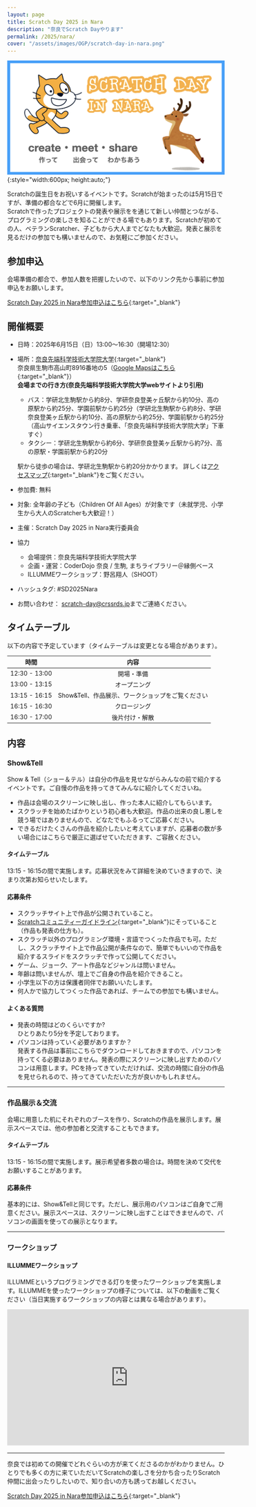 ```yaml
---
layout: page
title: Scratch Day 2025 in Nara
description: "奈良でScratch Dayやります"
permalink: /2025/nara/
cover: "/assets/images/OGP/scratch-day-in-nara.png"
---
```

![](/assets/images/OGP/scratch-day-in-nara.png){:style="width:600px; height:auto;"}

Scratchの誕生日をお祝いするイベントです。Scratchが始まったのは5月15日ですが、準備の都合などで6月に開催します。  
Scratchで作ったプロジェクトの発表や展示をを通じて新しい仲間とつながる、プログラミングの楽しさを知ることができる場でもあります。Scratchが初めての人、ベテランScratcher、子どもから大人までどなたも大歓迎。発表と展示を見るだけの参加でも構いませんので、お気軽にご参加ください。

## 参加申込
会場準備の都合で、参加人数を把握したいので、以下のリンク先から事前に参加申込をお願いします。

[Scratch Day 2025 in Nara参加申込はこちら](https://scratch-day.connpass.com/event/356628/){:target="_blank"}

## 開催概要

- 日時：2025年6月15日（日）13:00〜16:30（開場12:30）
- 場所：[奈良先端科学技術大学院大学](https://www.naist.jp/){:target="_blank"}  
奈良県生駒市高山町8916番地の5（[Google Mapsはこちら](https://maps.app.goo.gl/77kwNe3gukZDzzPMA){:target="_blank"}）  
  **会場までの行き方(奈良先端科学技術大学院大学webサイトより引用)** 
  - バス：学研北生駒駅から約8分、学研奈良登美ヶ丘駅から約10分、高の原駅から約25分、学園前駅から約25分（学研北生駒駅から約8分、学研奈良登美ヶ丘駅から約10分、高の原駅から約25分、学園前駅から約25分（高山サイエンスタウン行き乗車、「奈良先端科学技術大学院大学」下車すぐ）
  - タクシー：学研北生駒駅から約6分、学研奈良登美ヶ丘駅から約7分、高の原駅・学園前駅から約20分

  駅から徒歩の場合は、学研北生駒駅から約20分かかります。
  詳しくは[アクセスマップ](https://www.naist.jp/accessmap/){:target="_blank"}をご覧ください。
- 参加費: 無料
- 対象: 全年齢の子ども（Children Of All Ages）が対象です（未就学児、小学生から大人のScratcherも大歓迎！）
- 主催：Scratch Day 2025 in Nara実行委員会
- 協力
  - 会場提供：奈良先端科学技術大学院大学
  - 企画・運営：CoderDojo 奈良 / 生駒, まちライブラリー＠縁側ベース
  - ILLUMMEワークショップ：野呂翔人（SHOOT）
- ハッシュタグ: #SD2025Nara
- お問い合わせ： [scratch-day@crssrds.jp](mailto:scratch-day@crssrds.jp)までご連絡ください。

## タイムテーブル
以下の内容で予定しています（タイムテーブルは変更となる場合があります）。

|時間|内容|
|:--:|:--:|
|12:30 - 13:00|開場・準備|
|13:00 - 13:15|オープニング|
|13:15 - 16:15|Show&Tell、作品展示、ワークショップをご覧ください|
|16:15 - 16:30|クロージング|
|16:30 - 17:00|後片付け・解散|

## 内容
### Show&Tell
Show & Tell（ショー＆テル）は自分の作品を見せながらみんなの前で紹介するイベントです。ご自慢の作品を持ってきてみんなに紹介してくださいね。

- 作品は会場のスクリーンに映し出し、作った本人に紹介してもらいます。
- スクラッチを始めたばかりという初心者も大歓迎。作品の出来の良し悪しを競う場ではありませんので、どなたでもふるってご応募ください。
- できるだけたくさんの作品を紹介したいと考えていますが、応募者の数が多い場合にはこちらで厳正に選ばせていただきます、ご容赦ください。

#### タイムテーブル
13:15 - 16:15の間で実施します。応募状況をみて詳細を決めていきますので、決まり次第お知らせいたします。

#### 応募条件
- スクラッチサイト上で作品が公開されていること。
- [Scratchコミュニティーガイドライン](https://scratch.mit.edu/community_guidelines){:target="_blank"}にそっていること（作品も発表の仕方も）。
- スクラッチ以外のプログラミング環境・言語でつくった作品でも可。ただし、スクラッチサイト上で作品公開が条件なので、簡単でもいいので作品を紹介するスライドをスクラッチで作って公開してください。
- ゲーム、ジョーク、アート作品などジャンルは問いません。
- 年齢は問いませんが、壇上でご自身の作品を紹介できること。
- 小学生以下の方は保護者同伴でお願いいたします。
- 何人かで協力してつくった作品であれば、チームでの参加でも構いません。

#### よくある質問
- 発表の時間はどのくらいですか?  
ひとりあたり5分を予定しております。
- パソコンは持っていく必要がありますか？  
発表する作品は事前にこちらでダウンロードしておきますので、パソコンを持ってくる必要はありません。発表の際にスクリーンに映し出すためのパソコンは用意します。PCを持ってきていただければ、交流の時間に自分の作品を見せられるので、持ってきていただいた方が良いかもしれません。

---

### 作品展示＆交流
会場に用意した机にそれぞれのブースを作り、Scratchの作品を展示します。展示スペースでは、他の参加者と交流することもできます。

#### タイムテーブル
13:15 - 16:15の間で実施します。展示希望者多数の場合は。時間を決めて交代をお願いすることがあります。

#### 応募条件
基本的には、Show&Tellと同じです。ただし、展示用のパソコンはご自身でご用意ください。展示スペースは、スクリーンに映し出すことはできませんので、パソコンの画面を使っての展示となります。

---

### ワークショップ

#### ILLUMMEワークショップ
ILLUMMEというプログラミングできる灯りを使ったワークショップを実施します。ILLUMMEを使ったワークショップの様子については、以下の動画をご覧ください（当日実施するワークショップの内容とは異なる場合があります）。

<iframe width="560" height="315" src="https://www.youtube.com/embed/5vMm460Rv5s?si=n35fDPcVatFWNfcR" title="YouTube video player" frameborder="0" allow="accelerometer; autoplay; clipboard-write; encrypted-media; gyroscope; picture-in-picture; web-share" referrerpolicy="strict-origin-when-cross-origin" allowfullscreen></iframe>

---

奈良では初めての開催でどれぐらいの方が来てくださるのかがわかりません。ひとりでも多くの方に来ていただいてScratchの楽しさを分かち合ったりScratch仲間に出会ったりしたいので、知り合いの方も誘ってお越しください。

[Scratch Day 2025 in Nara参加申込はこちら](https://scratch-day.connpass.com/event/356628/){:target="_blank"}
